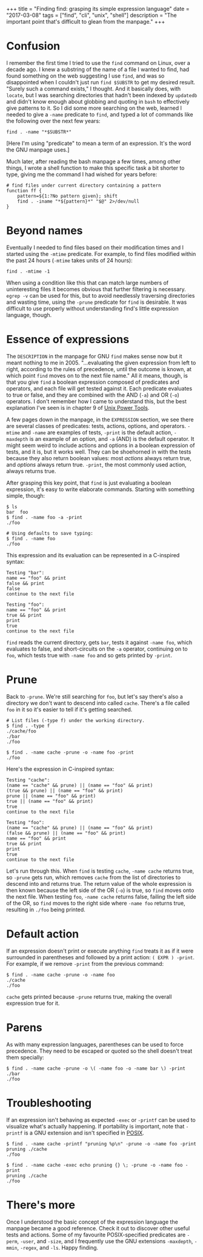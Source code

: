 +++
title = "Finding find: grasping its simple expression language"
date = "2017-03-08"
tags = ["find", "cli", "unix", "shell"]
description = "The important point that's difficult to glean from the manpage."
+++

# Confusion

I remember the first time I tried to use the `find` command on Linux, over a decade ago. I knew a substring of the name of a file I wanted to find, had found something on the web suggesting I use `find`, and was so disappointed when I couldn't just run `find $SUBSTR` to get my desired result. "Surely such a command exists," I thought. And it basically does, with `locate`, but I was searching directories that hadn't been indexed by `updatedb` and didn't know enough about globbing and quoting in `bash` to effectively give patterns to it. So I did some more searching on the web, learned I needed to give a `-name` predicate to `find`, and typed a lot of commands like the following over the next few years:

    find . -name "*$SUBSTR*"

[Here I'm using "predicate" to mean a term of an expression. It's the word the GNU manpage uses.]

Much later, after reading the bash manpage a few times, among other things, I wrote a shell function to make this specific task a bit shorter to type, giving me the command I had wished for years before:

    # find files under current directory containing a pattern
    function ff {
        pattern=${1:?No pattern given}; shift
        find . -iname "*${pattern}*" "$@" 2>/dev/null
    }

# Beyond names

Eventually I needed to find files based on their modification times and I started using the `-mtime` predicate. For example, to find files modified within the past 24 hours (`-mtime` takes units of 24 hours):

    find . -mtime -1

When using a condition like this that can match large numbers of uninteresting files it becomes obvious that further filtering is necessary. `egrep -v` can be used for this, but to avoid needlessly traversing directories and wasting time, using the `-prune` predicate for `find` is desirable. It was difficult to use properly without understanding find's little expression language, though.

# Essence of expressions

The `DESCRIPTION` in the manpage for GNU `find` makes sense now but it meant nothing to me in 2005. "...evaluating the given expression from left to right, according to the rules of precedence, until the outcome is known, at which point `find` moves on to the next file name." All it means, though, is that you give `find` a boolean expression composed of predicates and operators, and each file will get tested against it. Each predicate evaluates to true or false, and they are combined with the AND (`-a`) and OR (`-o`) operators. I don't remember how I came to understand this, but the best explanation I've seen is in chapter 9 of [Unix Power Tools](http://shop.oreilly.com/product/9780596003302.do).

A few pages down in the manpage, in the `EXPRESSION` section, we see there are several classes of predicates: tests, actions, options, and operators. `-mtime` and `-name` are examples of tests, `-print` is the default action, `-maxdepth` is an example of an option, and `-a` (AND) is the default operator. It might seem weird to include actions and options in a boolean expression of tests, and it is, but it works well. They can be shoehorned in with the tests because they also return boolean values: most *actions* always return true, and *options* always return true. `-print`, the most commonly used action, always returns true.

After grasping this key point, that `find` is just evaluating a boolean expression, it's easy to write elaborate commands. Starting with something simple, though:

    $ ls
    bar  foo
    $ find . -name foo -a -print
    ./foo

    # Using defaults to save typing:
    $ find . -name foo
    ./foo

This expression and its evaluation can be represented in a C-inspired syntax:

    Testing "bar":
    name == "foo" && print
    false && print
    false
    continue to the next file

    Testing "foo":
    name == "foo" && print
    true && print
    print
    true
    continue to the next file

`find` reads the current directory, gets `bar`, tests it against `-name foo`, which evaluates to false, and short-circuits on the `-a` operator, continuing on to `foo`, which tests true with `-name foo` and so gets printed by `-print`.

# Prune

Back to `-prune`. We're still searching for `foo`, but let's say there's also a directory we don't want to descend into called `cache`. There's a file called `foo` in it so it's easier to tell if it's getting searched.

    # List files (-type f) under the working directory.
    $ find . -type f
    ./cache/foo
    ./bar
    ./foo

    $ find . -name cache -prune -o -name foo -print
    ./foo

Here's the expression in C-inspired syntax:

    Testing "cache":
    (name == "cache" && prune) || (name == "foo" && print)
    (true && prune) || (name == "foo" && print)
    prune || (name == "foo" && print)
    true || (name == "foo" && print)
    true
    continue to the next file

    Testing "foo":
    (name == "cache" && prune) || (name == "foo" && print)
    (false && prune) || (name == "foo" && print)
    name == "foo" && print
    true && print
    print
    true
    continue to the next file
    
Let's run through this. When `find` is testing `cache`, `-name cache` returns true, so `-prune` gets run, which removes `cache` from the list of directories to descend into and returns true. The return value of the whole expression is then known because the left side of the OR (`-o`) is true, so `find` moves onto the next file. When testing `foo`, `-name cache` returns false, failing the left side of the OR, so `find` moves to the right side where `-name foo` returns true, resulting in `./foo` being printed.

# Default action

If an expression doesn't print or execute anything `find` treats it as if it were surrounded in parentheses and followed by a print action: `( EXPR ) -print`. For example, if we remove `-print` from the previous command:

    $ find . -name cache -prune -o -name foo
    ./cache
    ./foo

`cache` gets printed because `-prune` returns true, making the overall expression true for it.

# Parens

As with many expression languages, parentheses can be used to force precedence. They need to be escaped or quoted so the shell doesn't treat them specially:

    $ find . -name cache -prune -o \( -name foo -o -name bar \) -print
    ./bar
    ./foo

# Troubleshooting

If an expression isn't behaving as expected `-exec` or `-printf` can be used to visualize what's actually happening. If portability is important, note that `-printf` is a GNU extension and isn't specified in [POSIX](http://pubs.opengroup.org/onlinepubs/9699919799/utilities/find.html).

    $ find . -name cache -printf "pruning %p\n" -prune -o -name foo -print
    pruning ./cache
    ./foo

    $ find . -name cache -exec echo pruning {} \; -prune -o -name foo -print
    pruning ./cache
    ./foo

# There's more

Once I understood the basic concept of the expression language the manpage became a good reference. Check it out to discover other useful tests and actions. Some of my favourite POSIX-specified predicates are `-perm`, `-user`, and `-size`, and I frequently use the GNU extensions `-maxdepth`, `-mmin`, `-regex`, and `-ls`. Happy finding.
